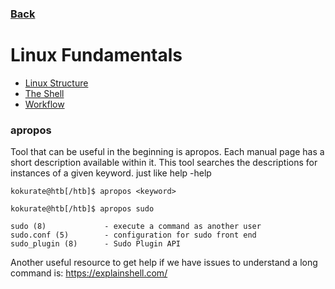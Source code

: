 ### [Back](https://github.com/kokurate/MyProgress/blob/main/Hack%20The%20Box/introduction.md)

# Linux Fundamentals

- [Linux Structure](https://github.com/kokurate/MyProgress/blob/main/Hack%20The%20Box/Linux%20Fundamentals/Linux%20Structure.md)
- [The Shell](https://github.com/kokurate/MyProgress/blob/main/Hack%20The%20Box/Linux%20Fundamentals/The%20Shell.md)
- [Workflow](https://github.com/kokurate/MyProgress/blob/main/Hack%20The%20Box/Linux%20Fundamentals/Workflow/introduction.md)


### apropos 
Tool that can be useful in the beginning is apropos. Each manual page has a short description available within it. This tool searches the descriptions for instances of a given keyword. just like help -help
```
kokurate@htb[/htb]$ apropos <keyword>

kokurate@htb[/htb]$ apropos sudo

sudo (8)             - execute a command as another user
sudo.conf (5)        - configuration for sudo front end
sudo_plugin (8)      - Sudo Plugin API
```
Another useful resource to get help if we have issues to understand a long command is: https://explainshell.com/
